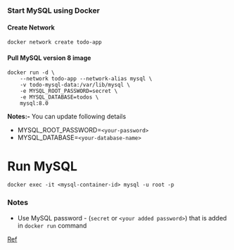 
### Start MySQL using Docker

#### Create Network
```
docker network create todo-app
```

#### Pull MySQL version 8 image
```
docker run -d \
    --network todo-app --network-alias mysql \
    -v todo-mysql-data:/var/lib/mysql \
    -e MYSQL_ROOT_PASSWORD=secret \
    -e MYSQL_DATABASE=todos \
    mysql:8.0
```
**Notes:-** You can update following details 
- MYSQL_ROOT_PASSWORD=`<your-password>` 
- MYSQL_DATABASE=`<your-database-name>`

# Run MySQL 
```
docker exec -it <mysql-container-id> mysql -u root -p
```

### Notes
- Use MySQL password - (`secret` or `<your added password>`) that is added in `docker run` command

[Ref](https://docs.docker.com/get-started/07_multi_container/)